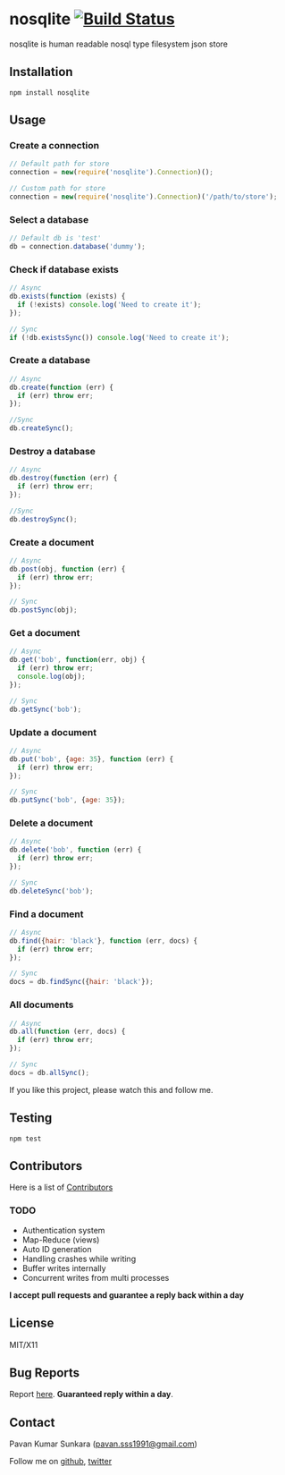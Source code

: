# nosqlite [![Build Status](https://secure.travis-ci.org/pksunkara/nosqlite.png)](http://travis-ci.org/pksunkara/nosqlite)

nosqlite is human readable nosql type filesystem json store

## Installation
```
npm install nosqlite
```

## Usage

### Create a connection

```js
// Default path for store
connection = new(require('nosqlite').Connection)();

// Custom path for store
connection = new(require('nosqlite').Connection)('/path/to/store');
```

### Select a database

```js
// Default db is 'test'
db = connection.database('dummy');
```

### Check if database exists

```js
// Async
db.exists(function (exists) {
  if (!exists) console.log('Need to create it');
});

// Sync
if (!db.existsSync()) console.log('Need to create it');
```

### Create a database

```js
// Async
db.create(function (err) {
  if (err) throw err;
});

//Sync
db.createSync();
```

### Destroy a database

```js
// Async
db.destroy(function (err) {
  if (err) throw err;
});

//Sync
db.destroySync();
```

### Create a document

```js
// Async
db.post(obj, function (err) {
  if (err) throw err;
});

// Sync
db.postSync(obj);
```

### Get a document

```js
// Async
db.get('bob', function(err, obj) {
  if (err) throw err;
  console.log(obj);
});

// Sync
db.getSync('bob');
```

### Update a document

```js
// Async
db.put('bob', {age: 35}, function (err) {
  if (err) throw err;
});

// Sync
db.putSync('bob', {age: 35});
```

### Delete a document

```js
// Async
db.delete('bob', function (err) {
  if (err) throw err;
});

// Sync
db.deleteSync('bob');
```

### Find a document

```js
// Async
db.find({hair: 'black'}, function (err, docs) {
  if (err) throw err;
});

// Sync
docs = db.findSync({hair: 'black'});
```

### All documents

```js
// Async
db.all(function (err, docs) {
  if (err) throw err;
});

// Sync
docs = db.allSync();
```

If you like this project, please watch this and follow me.

## Testing
```
npm test
```

## Contributors
Here is a list of [Contributors](http://github.com/pksunkara/nosqlite/contributors)

### TODO

- Authentication system
- Map-Reduce (views)
- Auto ID generation
- Handling crashes while writing
- Buffer writes internally
- Concurrent writes from multi processes

__I accept pull requests and guarantee a reply back within a day__

## License
MIT/X11

## Bug Reports
Report [here](http://github.com/pksunkara/nosqlite/issues). __Guaranteed reply within a day__.

## Contact
Pavan Kumar Sunkara (pavan.sss1991@gmail.com)

Follow me on [github](https://github.com/users/follow?target=pksunkara), [twitter](http://twitter.com/pksunkara)
